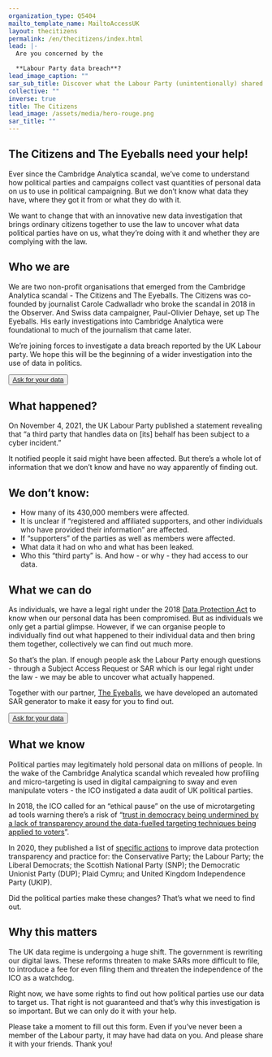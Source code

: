 ```yaml
---
organization_type: Q5404
mailto_template_name: MailtoAccessUK
layout: thecitizens
permalink: /en/thecitizens/index.html
lead: |-
  Are you concerned by the

  **Labour Party data breach**?
lead_image_caption: ""
sar_sub_title: Discover what the Labour Party (unintentionally) shared about you
collective: ""
inverse: true
title: The Citizens
lead_image: /assets/media/hero-rouge.png
sar_title: ""
---
```

## The Citizens and The Eyeballs need your help!

Ever since the Cambridge Analytica scandal, we’ve come to understand how political parties and campaigns collect vast quantities of personal data on us to use in political campaigning. But we don’t know what data they have, where they got it from or what they do with it. 

We want to change that with an innovative new data investigation that brings ordinary citizens together to use the law to uncover what data political parties have on us, what they’re doing with it and whether they are complying with the law. 

## Who we are

We are two non-profit organisations that emerged from the Cambridge Analytica scandal - The Citizens and The Eyeballs. The Citizens was co-founded by journalist Carole Cadwalladr who broke the scandal in 2018 in the Observer. And Swiss data campaigner, Paul-Olivier Dehaye, set up The Eyeballs. His early investigations into Cambridge Analytica were foundational to much of the journalism that came later. 

We’re joining forces to investigate a data breach reported by the UK Labour party. We hope this will be the beginning of a wider investigation into the use of data in politics.

<button class="primary big">[Ask for your data](/en/thecitizens/#sar)</button>

## What happened?

On November 4, 2021, the UK Labour Party published a statement revealing that “a third party that handles data on \[its] behalf has been subject to a cyber incident.”

It notified people it said might have been affected. But there’s a whole lot of information that we don’t know and have no way apparently of finding out.

## We don’t know:

* How many of its 430,000 members  were affected.
* It is unclear if “registered and affiliated supporters, and other individuals who have provided their information” are affected.
* If “supporters” of the parties as well as members were affected.
* What data it had on who and what has been leaked.
* Who this “third party” is. And how - or why - they had access to our data. 

## What we can do

As individuals, we have a legal right under the 2018 [Data Protection Act](https://www.legislation.gov.uk/ukpga/2018/12/contents/enacted) to know when our personal data has been compromised. But as individuals we only get a partial glimpse. However, if we can organise people to individually find out what happened to their individual data and then bring them together, collectively we can find out much more.

So that’s the plan. If enough people ask the Labour Party enough questions - through a Subject Access Request or SAR which is our legal right under the law -  we may be able to uncover what actually happened. 

Together with our partner, [The Eyeballs](/), we have developed an automated SAR generator to make it easy for you to find out.

<button class="primary big">[Ask for your data](/en/thecitizens/#sar)</button>

## What we know

Political parties may legitimately hold personal data on millions of people. In the wake of the Cambridge Analytica scandal which revealed how profiling and micro-targeting is used in digital campaigning to sway and even manipulate voters - the ICO instigated a data audit of UK political parties. 

In 2018, the ICO called for an “ethical pause” on the use of microtargeting ad tools warning there’s a risk of “[trust in democracy being undermined by a lack of transparency around the data-fuelled targeting techniques being applied to voters](https://techcrunch.com/2020/11/11/data-audit-of-uk-political-parties-finds-laundry-list-of-failings/)”. 

In 2020, they published a list of [specific actions](https://ico.org.uk/about-the-ico/news-and-events/news-and-blogs/2020/11/uk-political-parties-must-improve-data-protection-practices/) to improve data protection transparency and practice for: the Conservative Party; the Labour Party; the Liberal Democrats; the Scottish National Party (SNP); the Democratic Unionist Party (DUP); Plaid Cymru; and United Kingdom Independence Party (UKIP).

Did the political parties make these changes? That’s what we need to find out.

## Why this matters

The UK data regime is undergoing a huge shift. The government is rewriting our digital laws. These  reforms threaten to make SARs more difficult to file, to introduce a fee for even filing them and threaten the independence of the ICO as a watchdog. 

Right now, we have some rights to find out how political parties use our data to target us. That right is not guaranteed and that’s why this investigation is so important. But we can only do it with your help. 

Please take a moment to fill out this form. Even if you’ve never been a member of the Labour party, it may have had data on you. And please share it with your friends. Thank you!